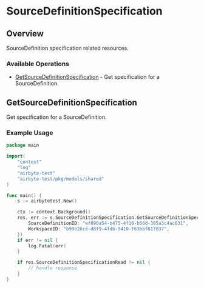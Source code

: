 # SourceDefinitionSpecification

## Overview

SourceDefinition specification related resources.

### Available Operations

* [GetSourceDefinitionSpecification](#getsourcedefinitionspecification) - Get specification for a SourceDefinition.

## GetSourceDefinitionSpecification

Get specification for a SourceDefinition.

### Example Usage

```go
package main

import(
	"context"
	"log"
	"airbyte-test"
	"airbyte-test/pkg/models/shared"
)

func main() {
    s := airbytetest.New()

    ctx := context.Background()
    res, err := s.SourceDefinitionSpecification.GetSourceDefinitionSpecification(ctx, shared.SourceDefinitionIDWithWorkspaceID{
        SourceDefinitionID: "ef890a54-b475-4f16-b56d-385a3c4ac631",
        WorkspaceID: "b99e26ce-d8f9-4fdb-9410-f63bbf817837",
    })
    if err != nil {
        log.Fatal(err)
    }

    if res.SourceDefinitionSpecificationRead != nil {
        // handle response
    }
}
```
